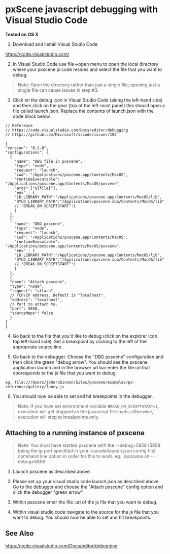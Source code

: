 



# pxScene javascript debugging with Visual Studio Code



**Tested on OS X**



1. Download and install Visual Studio Code

  https://code.visualstudio.com/

2.  In Visual Studio Code use file->open menu to open the local directory where your pxscene js code resides and select the file that you want to debug.

> Note: Open the directory rather than just a single file; opening just a single file can cause issues in step #3.  



3. Click on the debug icon in Visual Studio Code (along the left-hand side) and then click on the gear (top of the left-most panel) this should open a file called launch.json.  Replace the contents of launch.json with the code block below.



  ~~~~
// Reference
// https://code.visualstudio.com/Docs/editor/debugging
// https://github.com/Microsoft/vscode/issues/102

{
  "version": "0.2.0",
  "configurations": [
    {
      "name": "DBG file in pxscene",
      "type": "node",
      "request": "launch",
      "cwd": "/Applications/pxscene.app/Contents/MacOS",
      "runtimeExecutable": "/Applications/pxscene.app/Contents/MacOS/pxscene",
      "args":["${file}"],
      "env" : {
      "LD_LIBRARY_PATH":"/Applications/pxscene.app/Contents/MacOS/lib",
      "DYLD_LIBRARY_PATH":"/Applications/pxscene.app/Contents/MacOS/lib"
      //,"BREAK_ON_SCRIPTSTART":1    
      }
    },
    {
      "name": "DBG pxscene",
      "type": "node",
      "request": "launch",
      "cwd": "/Applications/pxscene.app/Contents/MacOS",
      "runtimeExecutable": "/Applications/pxscene.app/Contents/MacOS/pxscene",
      "env" : {
      "LD_LIBRARY_PATH":"/Applications/pxscene.app/Contents/MacOS/lib",
      "DYLD_LIBRARY_PATH":"/Applications/pxscene.app/Contents/MacOS/lib"
      //,"BREAK_ON_SCRIPTSTART":1      
      }
    },   
    {
    "name": "Attach pxscene",
    "type": "node",
    "request": "attach",
    // TCP/IP address. Default is "localhost".
    "address": "localhost",
    // Port to attach to.
    "port": 5858,
    "sourceMaps": false
    }
  ]
}
  ~~~~

4.  Go back to the file that you'd like to debug (click on the explorer icon top left-hand side).  Set a breakpoint by clicking to the left of the appropriate source line.

5. Go back to the debugger.  Choose the "DBG pxscene" configuration and then click the green "debug arrow".  You should see the pxscene application launch and in the browser url bar enter the file url that cooresponds to the js file that you want to debug.  

  ~~~~
  eg. file:///Users/johnrobinson/Sites/pxscene/examples/px-reference/gallery/fancy.js
  ~~~~

6.  You should now be able to set and hit breakpoints in the debugger.

> Note: If you have set environment variable `BREAK_ON_SCRIPTSTART=1`, execution will get stopped as the javascript file loads; otherwise, execution will stop at breakpoints only.


## Attaching to a running instance of pxscene


> Note: You must have started pxscene with the --debug=5858 (5858 being the ip port specified in your .vscode/launch.json 
> config file) command line option in order for this to work.  eg. ./pxscene.sh --debug=5858

1.  Launch pxscene as described above.

2.  Please set up your visual studio code launch.json as described above.  Go to the debugger and choose the "Attach pxscene" config option and click the debugger "green arrow".

3.  Within pxscene enter the file: url of the js file that you want to debug.

4.  Within visual studio code navigate to the source for the js file that you want to debug.  You should now be able to set and hit breakpoints.


## See Also

https://code.visualstudio.com/Docs/editor/debugging
